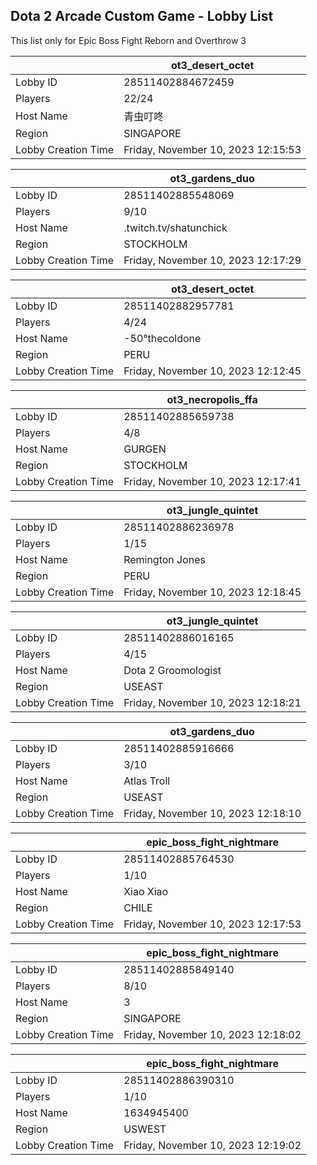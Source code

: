 ## Dota 2 Arcade Custom Game - Lobby List

This list only for Epic Boss Fight Reborn and Overthrow 3

|  | ot3_desert_octet |
| ------ | ------ |
| Lobby ID | 28511402884672459 |
| Players | 22/24 |
| Host Name | 青虫叮咚 |
| Region | SINGAPORE |
| Lobby Creation Time | Friday, November 10, 2023 12:15:53 |


|  | ot3_gardens_duo |
| ------ | ------ |
| Lobby ID | 28511402885548069 |
| Players | 9/10 |
| Host Name | .twitch.tv/shatunchick |
| Region | STOCKHOLM |
| Lobby Creation Time | Friday, November 10, 2023 12:17:29 |


|  | ot3_desert_octet |
| ------ | ------ |
| Lobby ID | 28511402882957781 |
| Players | 4/24 |
| Host Name | -50°thecoldone |
| Region | PERU |
| Lobby Creation Time | Friday, November 10, 2023 12:12:45 |


|  | ot3_necropolis_ffa |
| ------ | ------ |
| Lobby ID | 28511402885659738 |
| Players | 4/8 |
| Host Name | GURGEN |
| Region | STOCKHOLM |
| Lobby Creation Time | Friday, November 10, 2023 12:17:41 |


|  | ot3_jungle_quintet |
| ------ | ------ |
| Lobby ID | 28511402886236978 |
| Players | 1/15 |
| Host Name | Remington Jones |
| Region | PERU |
| Lobby Creation Time | Friday, November 10, 2023 12:18:45 |


|  | ot3_jungle_quintet |
| ------ | ------ |
| Lobby ID | 28511402886016165 |
| Players | 4/15 |
| Host Name | Dota 2 Groomologist |
| Region | USEAST |
| Lobby Creation Time | Friday, November 10, 2023 12:18:21 |


|  | ot3_gardens_duo |
| ------ | ------ |
| Lobby ID | 28511402885916666 |
| Players | 3/10 |
| Host Name | Atlas Troll |
| Region | USEAST |
| Lobby Creation Time | Friday, November 10, 2023 12:18:10 |


|  | epic_boss_fight_nightmare |
| ------ | ------ |
| Lobby ID | 28511402885764530 |
| Players | 1/10 |
| Host Name | Xiao Xiao |
| Region | CHILE |
| Lobby Creation Time | Friday, November 10, 2023 12:17:53 |


|  | epic_boss_fight_nightmare |
| ------ | ------ |
| Lobby ID | 28511402885849140 |
| Players | 8/10 |
| Host Name | 3 |
| Region | SINGAPORE |
| Lobby Creation Time | Friday, November 10, 2023 12:18:02 |


|  | epic_boss_fight_nightmare |
| ------ | ------ |
| Lobby ID | 28511402886390310 |
| Players | 1/10 |
| Host Name | 1634945400 |
| Region | USWEST |
| Lobby Creation Time | Friday, November 10, 2023 12:19:02 |


